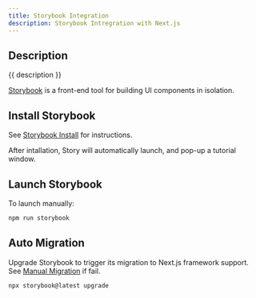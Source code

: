 ```yaml
---
title: Storybook Integration
description: Storybook Intregration with Next.js
---
```


## Description

{{ description }}

[Storybook](../../tooling/apps/storybook/index.md) is a front-end tool for building UI components in isolation.


## Install Storybook

See [Storybook Install](../../tooling/apps/storybook/index.md#install) for instructions.

After intallation, Story will automatically launch, and pop-up a tutorial window.

## Launch Storybook

To launch manually:

```bash
npm run storybook
```

## Auto Migration

Upgrade Storybook to trigger its migration to Next.js framework support.  See [Manual Migration](https://storybook.js.org/recipes/next#manal-migration) if fail.

```bash
npx storybook@latest upgrade
```

